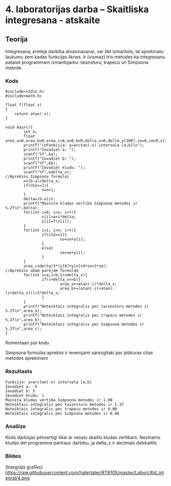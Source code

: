 # 4. laboratorijas darba – Skaitliska integresana - atskaite

## Teorija

Integresana, preteja darbiba atvasinasanai, var tikt izmantots, lai aprekinatu laukumu zem kadas funkcijas liknes.
Ir (vismaz) tris metodes ka integresanu pataisit programmam izmantojamu: taisnsturu, trapecu un Simpsona metode. 

### Kods
```
#include<stdio.h>
#include<math.h>

float f(float x)
{
    return atan(-x);
}

void main(){
        int n;
        float area_a=0,area_b=0,area_c=0,a=0,b=0,delta_x=0,delta,y[100],so=0,se=0,x[100];
        printf("\nFunkcija: y=arctan(-x) intervala [a;b]\n");
        printf("Ievadiet a: ");
        scanf("%f",&a);
        printf("Ievadiet b: ");
        scanf("%f",&b);
        printf("Ievadiet kludu: ");
        scanf("%f",&delta_x);
//Aprekins Simpsona formulai
        n=(b-a)/delta_x;
        if(n%2==1){
                n=n+1;
        }
        delta=(b-a)/n;
        printf("Mainita kludas vertiba Simpsona metodei ir %.2f\n",delta);
        for(int i=0; i<n; i++){
                x[i]=a+i*delta;
                y[i]=f(x[i]);
        }
        for(int i=1; i<n; i++){
                if(i%2==1){
                        so=so+y[i];
                }
                else{
                        se=se+y[i];
                }
        }
        area_c=delta/3*(y[0]+y[n]+4*so+2*se);
//Aprekini abam parejam formulam
        for(int i=a;i<b;i+=delta_x){
                if(i+delta_x<=b){
                        area_a+=atan(-i)*delta_x;
                        area_b+=(atan(-i)+atan(-(i+delta_x)))/2*delta_x;
                }
        }
        printf("Noteiktais integralis pec taisnsturu metodes ir %.2f\n",area_a);
        printf("Noteiktais integralis pec trapecu metodes ir %.2f\n",area_b);
        printf("Noteiktais integralis pec Simpsona metodes ir %.2f\n",area_c);
}
```
Komentaari par kodu 

Simpsona formulas aprekini ir ieverojami sarezgitaki par jebkuras citas metodes aprekiniem 

### Rezultaats
```
Funkcija: y=arctan(-x) intervala [a;b]
Ievadiet a: -5
Ievadiet b: 5
Ievadiet kludu: 1
Mainita kludas vertiba Simpsona metodei ir 1.00
Noteiktais integralis pec taisnsturu metodes ir 1.37
Noteiktais integralis pec trapecu metodes ir 0.00
Noteiktais integralis pec Simpsona metodes ir 0.46

```

### Analiize
  
Kods darbojas pilnvertigi tikai ar veselu skaitlu kludas vertibam. Nezinams kludas del programma partrauc darbibu, ja delta_x ir decimals dalskaitlis

### Bildes
[Integrāļa grafiks] https://raw.githubusercontent.com/hatertater/RTR105/master/Labori/4ld_integral/4.png
